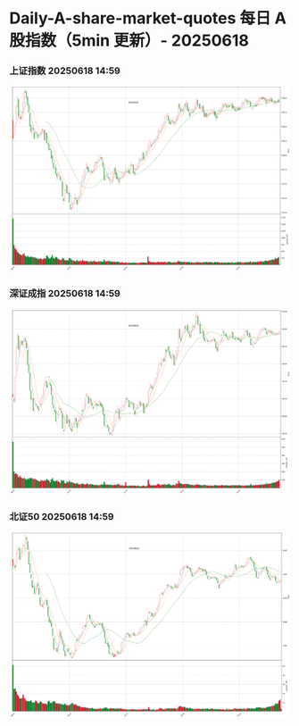 
# Daily-A-share-market-quotes 每日 A 股指数（5min 更新）- 20250618

### 上证指数 20250618 14:59
![](./fig/2025/6/20250618-sh000001.png)

### 深证成指 20250618 14:59
![](./fig/2025/6/20250618-sz399001.png)

### 北证50 20250618 14:59
![](./fig/2025/6/20250618-bj899050.png)
